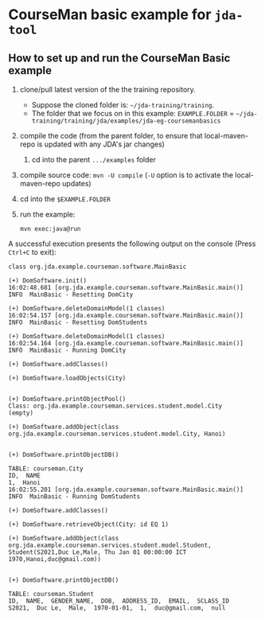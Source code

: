 # CourseMan basic example for `jda-tool`

## How to set up and run the CourseMan Basic example
1. clone/pull latest version of the the training repository.
   - Suppose the cloned folder is: `~/jda-training/training`.
   - The folder that we focus on in this example:
      `EXAMPLE.FOLDER` = `~/jda-training/training/jda/examples/jda-eg-coursemanbasics`

2. compile the code (from the parent folder, to ensure that local-maven-repo is updated with any JDA's jar changes)
   1. cd into the parent `.../examples` folder
4. compile source code: `mvn -U compile` (`-U` option is to activate the local-maven-repo updates)
5. cd into the `$EXAMPLE.FOLDER`
6. run the example:

    `mvn exec:java@run`
     
A successful execution presents the following output on the console (Press `Ctrl+C` to exit):

```
class org.jda.example.courseman.software.MainBasic

(+) DomSoftware.init()
16:02:48.681 [org.jda.example.courseman.software.MainBasic.main()] INFO  MainBasic - Resetting DomCity

(+) DomSoftware.deleteDomainModel(1 classes)
16:02:54.157 [org.jda.example.courseman.software.MainBasic.main()] INFO  MainBasic - Resetting DomStudents

(+) DomSoftware.deleteDomainModel(1 classes)
16:02:54.164 [org.jda.example.courseman.software.MainBasic.main()] INFO  MainBasic - Running DomCity

(+) DomSoftware.addClasses()

(+) DomSoftware.loadObjects(City)


(+) DomSoftware.printObjectPool()
Class: org.jda.example.courseman.services.student.model.City
(empty)

(+) DomSoftware.addObject(class org.jda.example.courseman.services.student.model.City, Hanoi)


(+) DomSoftware.printObjectDB()

TABLE: courseman.City
ID,  NAME
1,  Hanoi
16:02:55.201 [org.jda.example.courseman.software.MainBasic.main()] INFO  MainBasic - Running DomStudents

(+) DomSoftware.addClasses()

(+) DomSoftware.retrieveObject(City: id EQ 1)

(+) DomSoftware.addObject(class org.jda.example.courseman.services.student.model.Student, Student(S2021,Duc Le,Male, Thu Jan 01 00:00:00 ICT 1970,Hanoi,duc@gmail.com))


(+) DomSoftware.printObjectDB()

TABLE: courseman.Student
ID,  NAME,  GENDER_NAME,  DOB,  ADDRESS_ID,  EMAIL,  SCLASS_ID
S2021,  Duc Le,  Male,  1970-01-01,  1,  duc@gmail.com,  null
```
